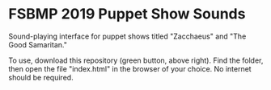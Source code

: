 # FSBMP 2019 Puppet Show Sounds

Sound-playing interface for puppet shows titled "Zacchaeus" and "The Good Samaritan."

To use, download this repository (green button, above right). Find the folder, then open the file "index.html" in the browser of your choice. No internet should be required.

